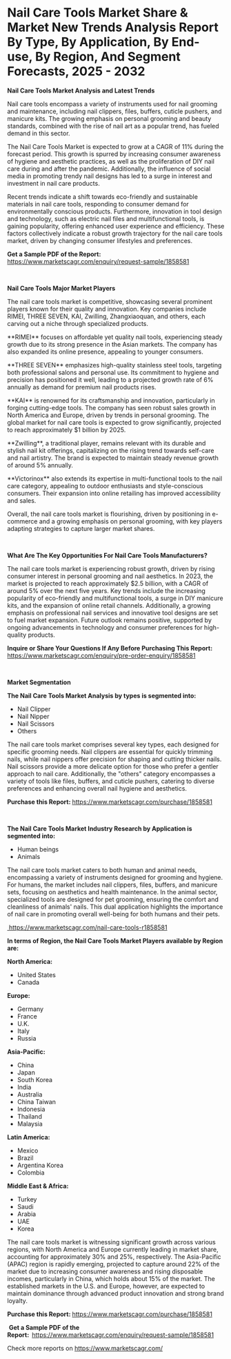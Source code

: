 <p><h1>Nail Care Tools Market Share & Market New Trends Analysis Report By Type, By Application, By End-use, By Region, And Segment Forecasts, 2025 - 2032</h1></p><p><strong>Nail Care Tools Market Analysis and Latest Trends</strong></p>
<p><p>Nail care tools encompass a variety of instruments used for nail grooming and maintenance, including nail clippers, files, buffers, cuticle pushers, and manicure kits. The growing emphasis on personal grooming and beauty standards, combined with the rise of nail art as a popular trend, has fueled demand in this sector. </p><p>The Nail Care Tools Market is expected to grow at a CAGR of 11% during the forecast period. This growth is spurred by increasing consumer awareness of hygiene and aesthetic practices, as well as the proliferation of DIY nail care during and after the pandemic. Additionally, the influence of social media in promoting trendy nail designs has led to a surge in interest and investment in nail care products.</p><p>Recent trends indicate a shift towards eco-friendly and sustainable materials in nail care tools, responding to consumer demand for environmentally conscious products. Furthermore, innovation in tool design and technology, such as electric nail files and multifunctional tools, is gaining popularity, offering enhanced user experience and efficiency. These factors collectively indicate a robust growth trajectory for the nail care tools market, driven by changing consumer lifestyles and preferences.</p></p>
<p><strong>Get a Sample PDF of the Report:&nbsp;</strong> <a href="https://www.marketscagr.com/enquiry/request-sample/1858581?utm_campaign=2202&utm_medium=2&utm_source=Github&utm_content=ia&utm_term=07022025&utm_id=nail-care-tools">https://www.marketscagr.com/enquiry/request-sample/1858581</a></p>
<p>&nbsp;</p>
<p><strong>Nail Care Tools Major Market Players</strong></p>
<p><p>The nail care tools market is competitive, showcasing several prominent players known for their quality and innovation. Key companies include RIMEI, THREE SEVEN, KAI, Zwilling, Zhangxiaoquan, and others, each carving out a niche through specialized products.</p><p>**RIMEI** focuses on affordable yet quality nail tools, experiencing steady growth due to its strong presence in the Asian markets. The company has also expanded its online presence, appealing to younger consumers.</p><p>**THREE SEVEN** emphasizes high-quality stainless steel tools, targeting both professional salons and personal use. Its commitment to hygiene and precision has positioned it well, leading to a projected growth rate of 6% annually as demand for premium nail products rises.</p><p>**KAI** is renowned for its craftsmanship and innovation, particularly in forging cutting-edge tools. The company has seen robust sales growth in North America and Europe, driven by trends in personal grooming. The global market for nail care tools is expected to grow significantly, projected to reach approximately $1 billion by 2025.</p><p>**Zwilling**, a traditional player, remains relevant with its durable and stylish nail kit offerings, capitalizing on the rising trend towards self-care and nail artistry. The brand is expected to maintain steady revenue growth of around 5% annually.</p><p>**Victorinox** also extends its expertise in multi-functional tools to the nail care category, appealing to outdoor enthusiasts and style-conscious consumers. Their expansion into online retailing has improved accessibility and sales.</p><p>Overall, the nail care tools market is flourishing, driven by positioning in e-commerce and a growing emphasis on personal grooming, with key players adapting strategies to capture larger market shares.</p></p>
<p>&nbsp;</p>
<p><strong>What Are The Key Opportunities For Nail Care Tools Manufacturers?</strong></p>
<p><p>The nail care tools market is experiencing robust growth, driven by rising consumer interest in personal grooming and nail aesthetics. In 2023, the market is projected to reach approximately $2.5 billion, with a CAGR of around 5% over the next five years. Key trends include the increasing popularity of eco-friendly and multifunctional tools, a surge in DIY manicure kits, and the expansion of online retail channels. Additionally, a growing emphasis on professional nail services and innovative tool designs are set to fuel market expansion. Future outlook remains positive, supported by ongoing advancements in technology and consumer preferences for high-quality products.</p></p>
<p><strong>Inquire or Share Your Questions If Any Before Purchasing This Report:</strong> <a href="https://www.marketscagr.com/enquiry/pre-order-enquiry/1858581?utm_campaign=2202&utm_medium=2&utm_source=Github&utm_content=ia&utm_term=07022025&utm_id=nail-care-tools">https://www.marketscagr.com/enquiry/pre-order-enquiry/1858581</a></p>
<p>&nbsp;</p>
<p><strong>Market Segmentation</strong></p>
<p><strong>The Nail Care Tools Market Analysis by types is segmented into:</strong></p>
<p><ul><li>Nail Clipper</li><li>Nail Nipper</li><li>Nail Scissors</li><li>Others</li></ul></p>
<p><p>The nail care tools market comprises several key types, each designed for specific grooming needs. Nail clippers are essential for quickly trimming nails, while nail nippers offer precision for shaping and cutting thicker nails. Nail scissors provide a more delicate option for those who prefer a gentler approach to nail care. Additionally, the "others" category encompasses a variety of tools like files, buffers, and cuticle pushers, catering to diverse preferences and enhancing overall nail hygiene and aesthetics.</p></p>
<p><strong>Purchase this Report:&nbsp;</strong><a href="https://www.marketscagr.com/purchase/1858581?utm_campaign=2202&utm_medium=2&utm_source=Github&utm_content=ia&utm_term=07022025&utm_id=nail-care-tools">https://www.marketscagr.com/purchase/1858581</a></p>
<p>&nbsp;</p>
<p><strong>The Nail Care Tools Market Industry Research by Application is segmented into:</strong></p>
<p><ul><li>Human beings</li><li>Animals</li></ul></p>
<p><p>The nail care tools market caters to both human and animal needs, encompassing a variety of instruments designed for grooming and hygiene. For humans, the market includes nail clippers, files, buffers, and manicure sets, focusing on aesthetics and health maintenance. In the animal sector, specialized tools are designed for pet grooming, ensuring the comfort and cleanliness of animals' nails. This dual application highlights the importance of nail care in promoting overall well-being for both humans and their pets.</p></p>
<p><a href="https://www.marketscagr.com/nail-care-tools-r1858581?utm_campaign=2202&utm_medium=2&utm_source=Github&utm_content=ia&utm_term=07022025&utm_id=nail-care-tools">&nbsp;https://www.marketscagr.com/nail-care-tools-r1858581</a></p>
<p><strong>In terms of Region, the Nail Care Tools Market Players available by Region are:</strong></p>
<p>
    <p> <strong> North America: </strong>
        <ul>
            <li>United States</li>
            <li>Canada</li>
        </ul>
        </p> 
    <p> <strong> Europe: </strong>
        <ul>
            <li>Germany</li>
            <li>France</li>
            <li>U.K.</li>
            <li>Italy</li>
            <li>Russia</li>
        </ul>
        </p> 
    <p> <strong> Asia-Pacific: </strong>
        <ul>
            <li>China</li>
            <li>Japan</li>
            <li>South Korea</li>
            <li>India</li>
            <li>Australia</li>
            <li>China Taiwan</li>
            <li>Indonesia</li>
            <li>Thailand</li>
            <li>Malaysia</li>
        </ul>
        </p> 
    <p> <strong> Latin America: </strong>
        <ul>
            <li>Mexico</li>
            <li>Brazil</li>
            <li>Argentina Korea</li>
            <li>Colombia</li>
        </ul>
        </p> 
    <p> <strong> Middle East & Africa: </strong>
        <ul>
            <li>Turkey</li>
            <li>Saudi</li>
            <li>Arabia</li>
            <li>UAE</li>
            <li>Korea</li>
        </ul>
    </p>
    </p>
<p><p>The nail care tools market is witnessing significant growth across various regions, with North America and Europe currently leading in market share, accounting for approximately 30% and 25%, respectively. The Asia-Pacific (APAC) region is rapidly emerging, projected to capture around 22% of the market due to increasing consumer awareness and rising disposable incomes, particularly in China, which holds about 15% of the market. The established markets in the U.S. and Europe, however, are expected to maintain dominance through advanced product innovation and strong brand loyalty.</p></p>
<p><strong>Purchase this Report: </strong><a href="https://www.marketscagr.com/purchase/1858581?utm_campaign=2202&utm_medium=2&utm_source=Github&utm_content=ia&utm_term=07022025&utm_id=nail-care-tools">https://www.marketscagr.com/purchase/1858581</a></p>
<p>&nbsp;<strong>Get a Sample PDF of the Report:&nbsp;&nbsp;</strong><a href="https://www.marketscagr.com/enquiry/request-sample/1858581?utm_campaign=2202&utm_medium=2&utm_source=Github&utm_content=ia&utm_term=07022025&utm_id=nail-care-tools">https://www.marketscagr.com/enquiry/request-sample/1858581</a></p>
<p><strong></strong></p>
<p>Check more reports on <a href="https://www.marketscagr.com/?utm_campaign=2202&utm_medium=2&utm_source=Github&utm_content=ia&utm_term=07022025&utm_id=nail-care-tools">https://www.marketscagr.com/</a></p>